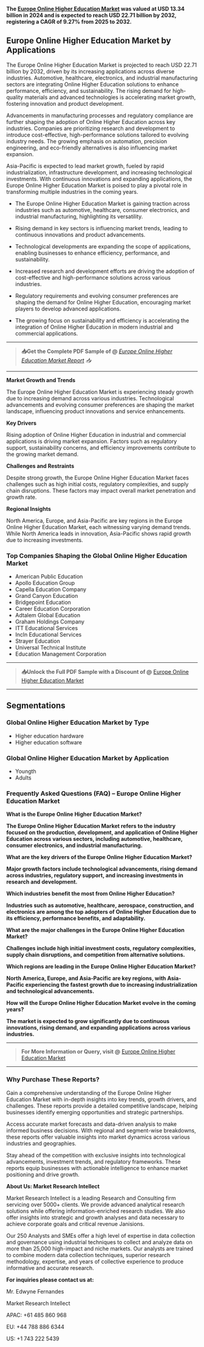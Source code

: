 <p><strong>The <a href="https://www.marketresearchintellect.com/download-sample/?rid=1066788&amp;utm_source=Pulse-April-Europe&amp;utm_medium=852">Europe Online Higher Education Market</a> was valued at USD 13.34 billion in 2024 and is expected to reach USD 22.71 billion by 2032, registering a CAGR of 9.27% from 2025 to 2032.</strong></p><h2>Europe Online Higher Education Market by Applications&nbsp;</h2><p><p>The Europe Online Higher Education Market is projected to reach USD 22.71 billion by 2032, driven by its increasing applications across diverse industries. Automotive, healthcare, electronics, and industrial manufacturing sectors are integrating Online Higher Education solutions to enhance performance, efficiency, and sustainability. The rising demand for high-quality materials and advanced technologies is accelerating market growth, fostering innovation and product development.</p><p>Advancements in manufacturing processes and regulatory compliance are further shaping the adoption of Online Higher Education across key industries. Companies are prioritizing research and development to introduce cost-effective, high-performance solutions tailored to evolving industry needs. The growing emphasis on automation, precision engineering, and eco-friendly alternatives is also influencing market expansion.</p><p>Asia-Pacific is expected to lead market growth, fueled by rapid industrialization, infrastructure development, and increasing technological investments. With continuous innovations and expanding applications, the Europe Online Higher Education Market is poised to play a pivotal role in transforming multiple industries in the coming years.</p></p><ul><li><p>The Europe Online Higher Education Market is gaining traction across industries such as automotive, healthcare, consumer electronics, and industrial manufacturing, highlighting its versatility.</p></li><li><p>Rising demand in key sectors is influencing market trends, leading to continuous innovations and product advancements.</p></li><li><p>Technological developments are expanding the scope of applications, enabling businesses to enhance efficiency, performance, and sustainability.</p></li><li><p>Increased research and development efforts are driving the adoption of cost-effective and high-performance solutions across various industries.</p></li><li><p>Regulatory requirements and evolving consumer preferences are shaping the demand for Online Higher Education, encouraging market players to develop advanced applications.</p></li><li><p>The growing focus on sustainability and efficiency is accelerating the integration of Online Higher Education in modern industrial and commercial applications.</p></li></ul><hr /><blockquote><p><strong><span class="font-[700]">📥Get the Complete PDF Sample of @ </span></strong><em><span class="font-[700]"><a href="https://www.marketresearchintellect.com/download-sample/?rid=1066788&amp;utm_source=Pulse-April-Europe&amp;utm_medium=852" target="_blank" data-tracking-control-name="article-ssr-frontend-pulse_little-text-block" data-tracking-will-navigate="" data-test-link="">Europe Online Higher Education Market Report</a>&nbsp;📥</span></em></p></blockquote><hr /><p class="" data-start="77" data-end="360"><strong data-start="77" data-end="105">Market Growth and Trends</strong></p><p class="" data-start="77" data-end="360">The Europe Online Higher Education Market is experiencing steady growth due to increasing demand across various industries. Technological advancements and evolving consumer preferences are shaping the market landscape, influencing product innovations and service enhancements.</p><p class="" data-start="362" data-end="606"><strong data-start="362" data-end="377">Key Drivers</strong></p><p class="" data-start="362" data-end="606">Rising adoption of Online Higher Education in industrial and commercial applications is driving market expansion. Factors such as regulatory support, sustainability concerns, and efficiency improvements contribute to the growing market demand.</p><p class="" data-start="608" data-end="849"><strong data-start="608" data-end="637">Challenges and Restraints</strong></p><p class="" data-start="608" data-end="849">Despite strong growth, the Europe Online Higher Education Market faces challenges such as high initial costs, regulatory complexities, and supply chain disruptions. These factors may impact overall market penetration and growth rate.</p><p class="" data-start="851" data-end="1095"><strong data-start="851" data-end="872">Regional Insights</strong></p><p class="" data-start="851" data-end="1095">North America, Europe, and Asia-Pacific are key regions in the Europe Online Higher Education Market, each witnessing varying demand trends. While North America leads in innovation, Asia-Pacific shows rapid growth due to increasing investments.</p><p><h3>Top Companies Shaping the Global Online Higher Education Market </h3><ul><li>American Public Education</li><li>Apollo Education Group</li><li>Capella Education Company</li><li>Grand Canyon Education</li><li>Bridgepoint Education</li><li>Career Education Corporation</li><li>Adtalem Global Education</li><li>Graham Holdings Company</li><li>ITT Educational Services</li><li>Incln Educational Services</li><li>Strayer Education</li><li>Universal Technical Institute</li><li>Education Management Corporation</li></ul></p><hr /><blockquote><p><strong>📥Unlock the Full PDF Sample with a Discount of @</strong> <a href="https://www.marketresearchintellect.com/ask-for-discount/?rid=1066788&amp;utm_source=Pulse-April-Europe&amp;utm_medium=852">Europe Online Higher Education Market</a></p></blockquote><hr /><p><h2>Segmentations</h2><h3>Global Online Higher Education Market by Type</h3><ul><li>Higher education hardware</li><li>Higher education software</li></ul><h3>Global Online Higher Education Market by Application</h3><ul><li>Youngth</li><li>Adults</li></ul></p><h3><strong>Frequently Asked Questions (FAQ) &ndash; Europe Online Higher Education Market</strong></h3><p><strong>What is the Europe Online Higher Education Market?</strong></p><p><strong>The Europe Online Higher Education Market refers to the industry focused on the production, development, and application of Online Higher Education across various sectors, including automotive, healthcare, consumer electronics, and industrial manufacturing.</strong></p><p><strong>What are the key drivers of the Europe Online Higher Education Market?</strong></p><p><strong>Major growth factors include technological advancements, rising demand across industries, regulatory support, and increasing investments in research and development.</strong></p><p><strong>Which industries benefit the most from Online Higher Education?</strong></p><p><strong>Industries such as automotive, healthcare, aerospace, construction, and electronics are among the top adopters of Online Higher Education due to its efficiency, performance benefits, and adaptability.</strong></p><p><strong>What are the major challenges in the Europe Online Higher Education Market?</strong></p><p><strong>Challenges include high initial investment costs, regulatory complexities, supply chain disruptions, and competition from alternative solutions.</strong></p><p><strong>Which regions are leading in the Europe Online Higher Education Market?</strong></p><p><strong>North America, Europe, and Asia-Pacific are key regions, with Asia-Pacific experiencing the fastest growth due to increasing industrialization and technological advancements.</strong></p><p><strong>How will the Europe Online Higher Education Market evolve in the coming years?</strong></p><p><strong>The market is expected to grow significantly due to continuous innovations, rising demand, and expanding applications across various industries.</strong></p><hr /><blockquote><p><span class="font-[700]"><strong>For More Information or Query, visit&nbsp;@</strong>&nbsp;</span><span class="font-[700]"><a href="https://www.marketresearchintellect.com/product/online-higher-education-market/?utm_source=Linkedin&utm_medium=852" target="_blank" data-tracking-control-name="article-ssr-frontend-pulse_little-text-block" data-tracking-will-navigate="" data-test-link="">Europe Online Higher Education Market</a></span></p></blockquote><hr /><h3><strong data-start="0" data-end="31">Why Purchase These Reports?</strong></h3><p class="" data-start="35" data-end="297">Gain a comprehensive understanding of the Europe Online Higher Education Market with in-depth insights into key trends, growth drivers, and challenges. These reports provide a detailed competitive landscape, helping businesses identify emerging opportunities and strategic partnerships.</p><p class="" data-start="299" data-end="540">Access accurate market forecasts and data-driven analysis to make informed business decisions. With regional and segment-wise breakdowns, these reports offer valuable insights into market dynamics across various industries and geographies.</p><p class="" data-start="542" data-end="784">Stay ahead of the competition with exclusive insights into technological advancements, investment trends, and regulatory frameworks. These reports equip businesses with actionable intelligence to enhance market positioning and drive growth.</p><p><strong><span class="font-[700]">About Us: Market Research Intellect</span></strong></p><p><span class="">Market Research Intellect is a leading Research and Consulting firm servicing over 5000+ clients. We provide advanced analytical research solutions while offering information-enriched research studies.&nbsp;</span>We also offer insights into strategic and growth analyses and data necessary to achieve corporate goals and critical revenue Janisions.</p><p><span class="">Our 250 Analysts and SMEs offer a high level of expertise in data collection and governance using industrial techniques to collect and analyze data on more than 25,000 high-impact and niche markets. Our analysts are trained to combine modern data collection techniques, superior research methodology, expertise, and years of collective experience to produce informative and accurate research.</span></p><p><strong>For inquiries please contact us at:</strong></p><p>Mr. Edwyne Fernandes</p><p>Market Research Intellect</p><p>APAC: +61 485 860 968</p><p>EU: +44 788 886 6344</p><p>US: +1 743 222 5439</p>